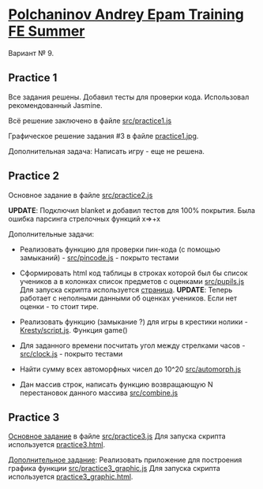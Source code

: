# [Polchaninov Andrey Epam Training FE Summer](https://github.com/Hundd/FE_Summer_Epam) 

Вариант № 9.

## Practice 1

Все задания решены.
Добавил тесты для проверки кода. Использовал рекомендованный Jasmine.

Всё решение заключено в файле 
[src/practice1.js](https://github.com/Hundd/FE_Summer_Epam/blob/master/src/practice1.js)

Графическое решение задания #3 в файле 
[practice1.jpg](https://github.com/Hundd/FE_Summer_Epam/blob/master/practice1.jpg).

Дополнительная задача: Написать игру - еще не решена.

## Practice 2

Основное задание в файле 
[src/practice2.js](https://github.com/Hundd/FE_Summer_Epam/blob/master/src/practice2.js)

__UPDATE__: Подключил blanket и добавил тестов для 100% покрытия. Была ошибка парсинга стрелочных функций x=>+x

Дополнительные задачи:

* Реализовать функцию для проверки пин-кода (с помощью замыканий) - 
[src/pincode.js](https://github.com/Hundd/FE_Summer_Epam/blob/master/src/pincode.js) - покрыто тестами

* Сформировать html код таблицы в строках которой был бы список учеников  а в колонках список предметов с оценками 
[src/pupils.js](https://github.com/Hundd/FE_Summer_Epam/blob/master/src/pupils.js) 
Для запуска скрипта используется [страница](https://github.com/Hundd/FE_Summer_Epam/blob/master/pupils.html). 
__UPDATE__: Теперь работает с неполными данными об оценках учеников. Если нет оценки - то стоит тире.

* Реализовать функцию (замыкание ?) для игры в крестики нолики - 
[Kresty/script.js](https://github.com/Hundd/FE_Summer_Epam/blob/master/Kresty/script.js). Функция game()

* Для заданного времени посчитать угол между стрелками часов - [src/clock.js](https://github.com/Hundd/FE_Summer_Epam/blob/master/src/clock.js) - покрыто тестами

* Найти сумму всех автоморфных чисел до 10^20 [src/automorph.js](https://github.com/Hundd/FE_Summer_Epam/blob/master/src/automorph.js)

* Дан массив строк, написать функцию возвращающую  N перестановок данного  массива
[src/combine.js](https://github.com/Hundd/FE_Summer_Epam/blob/master/src/combine.js)

## Practice 3

[Основное задание](http://hundd.cc.ua/web/epam/practice3.html) в файле 
[src/practice3.js](https://github.com/Hundd/FE_Summer_Epam/blob/master/src/practice3.js)
Для запуска скрипта используется [practice3.html](https://github.com/Hundd/FE_Summer_Epam/blob/master/practice3.html). 

[Дополнительное задание](http://hundd.cc.ua/web/epam/Practice3_graphic.html): Реализовать приложение для построения графика функции
[src/practice3_graphic.js](https://github.com/Hundd/FE_Summer_Epam/blob/master/src/Practice3_graphic.js)
Для запуска скрипта используется [practice3_graphic.html](https://github.com/Hundd/FE_Summer_Epam/blob/master/Practice3_graphic.html). 